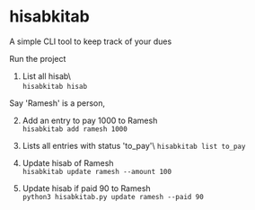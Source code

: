 # hisabkitab
A simple CLI tool to keep track of your dues 

Run the project

1. List all hisab\  
   ```hisabkitab hisab```

Say 'Ramesh' is a person,

2. Add an entry to pay 1000 to Ramesh\
   ```hisabkitab add ramesh 1000```

3. Lists all entries with status 'to_pay'\ 
   ```hisabkitab list to_pay```

4. Update hisab of Ramesh\
   ```hisabkitab update ramesh --amount 100```

5. Update hisab if paid 90 to Ramesh\
   ```python3 hisabkitab.py update ramesh --paid 90```

